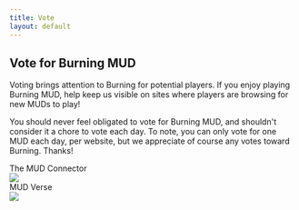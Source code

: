 ```yaml
---
title: Vote
layout: default
---
```

## Vote for Burning MUD

Voting brings attention to Burning for potential players. If you enjoy playing Burning MUD, help keep us visible on sites where players are browsing for new MUDs to play!

You should never feel obligated to vote for Burning MUD, and shouldn't consider it a chore to vote each day. To note, you can only vote for one MUD each day, per website, but we appreciate of course any votes toward Burning. Thanks!

The MUD Connector<br>
<a href='https://www.mudconnect.com/cgi-bin/vote.cgi?mud=Burning'><img src='https://www.mudconnect.com/images/tmc_vote.png'></a><br>
MUD Verse<br>
<a href='http://www.mudverse.com/vote/306'><img src='http://www.mudverse.com/images/vote.png'/></a><br>
